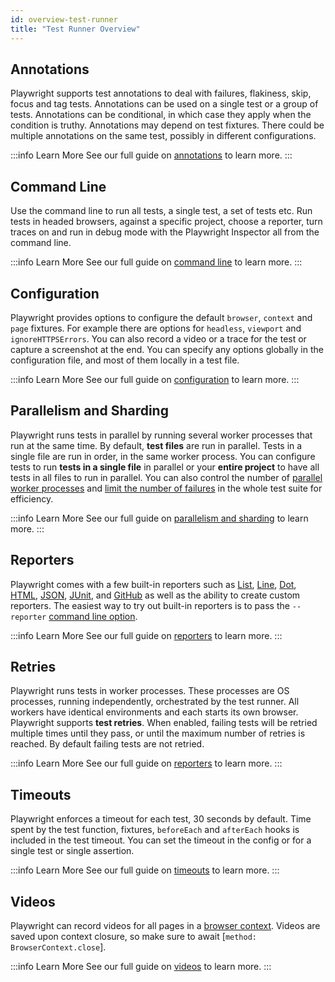 ```yaml
---
id: overview-test-runner
title: "Test Runner Overview"
---
```


## Annotations

Playwright supports test annotations to deal with failures, flakiness, skip, focus and tag tests. Annotations can be used on a single test or a group of tests. Annotations can be conditional, in which case they apply when the condition is truthy. Annotations may depend on test fixtures. There could be multiple annotations on the same test, possibly in different configurations.


:::info Learn More
See our full guide on [annotations](./test-annotations.md) to learn more.
:::

## Command Line

Use the command line to run all tests, a single test, a set of tests etc. Run tests in headed browsers, against a specific project, choose a reporter, turn traces on and run in debug mode with the Playwright Inspector all from the command line.

:::info Learn More
See our full guide on [command line](./test-cli.md) to learn more.
:::

## Configuration

Playwright provides options to configure the default `browser`, `context` and `page` fixtures. For example there are options for `headless`, `viewport` and `ignoreHTTPSErrors`. You can also record a video or a trace for the test or capture a screenshot at the end. You can specify any options globally in the configuration file, and most of them locally in a test file.

:::info Learn More
See our full guide on [configuration](./test-configuration.md) to learn more.
:::

## Parallelism and Sharding

Playwright runs tests in parallel by running several worker processes that run at the same time. By default, **test files** are run in parallel. Tests in a single file are run in order, in the same worker process. You can configure tests to run **tests in a single file** in parallel or your **entire project** to have all tests in all files to run in parallel. You can also control the number of [parallel worker processes](#limit-workers) and [limit the number of failures](#limit-failures-and-fail-fast) in the whole test suite for efficiency.


:::info Learn More
See our full guide on [parallelism and sharding](./test-parallel.md) to learn more.
:::

## Reporters

Playwright comes with a few built-in reporters such as [List](./test-reporters.md#list-reporter), [Line](./test-reporters.md#line-reporter), [Dot](./test-reporters.md#dot-reporter), [HTML](./test-reporters.md#html-reporter), [JSON](./test-reporters.md#json-reporter), [JUnit](./test-reporters.md#junit-reporter), and [GitHub](./test-reporters.md#github-actions-annotations) as well as the ability to create custom reporters. The easiest way to try out built-in reporters is to pass the `--reporter` [command line option](./test-cli.md).


:::info Learn More
See our full guide on [reporters](./test-reporters.md) to learn more.
:::

## Retries

Playwright runs tests in worker processes. These processes are OS processes, running independently, orchestrated by the test runner. All workers have identical environments and each starts its own browser. Playwright supports **test retries**. When enabled, failing tests will be retried multiple times until they pass, or until the maximum number of retries is reached. By default failing tests are not retried.


:::info Learn More
See our full guide on [reporters](./test-retries.md) to learn more.
:::

## Timeouts

Playwright enforces a timeout for each test, 30 seconds by default. Time spent by the test function, fixtures, `beforeEach` and `afterEach` hooks is included in the test timeout. You can set the timeout in the config or for a single test or single assertion.

:::info Learn More
See our full guide on [timeouts](./test-timeouts.md) to learn more.
:::

## Videos

Playwright can record videos for all pages in a [browser context](./browser-contexts.md). Videos are saved upon context closure, so make sure to await [`method: BrowserContext.close`].

:::info Learn More
See our full guide on [videos](./videos.md) to learn more.
:::